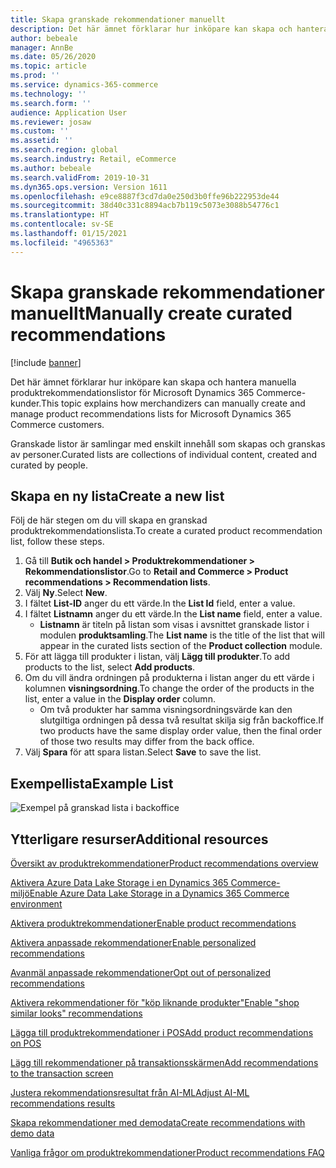```yaml
---
title: Skapa granskade rekommendationer manuellt
description: Det här ämnet förklarar hur inköpare kan skapa och hantera manuella produktlistor för Microsoft Dynamics 365 Commerce-kunder.
author: bebeale
manager: AnnBe
ms.date: 05/26/2020
ms.topic: article
ms.prod: ''
ms.service: dynamics-365-commerce
ms.technology: ''
ms.search.form: ''
audience: Application User
ms.reviewer: josaw
ms.custom: ''
ms.assetid: ''
ms.search.region: global
ms.search.industry: Retail, eCommerce
ms.author: bebeale
ms.search.validFrom: 2019-10-31
ms.dyn365.ops.version: Version 1611
ms.openlocfilehash: e9ce8887f3cd7da0e250d3b0ffe96b222953de44
ms.sourcegitcommit: 38d40c331c8894acb7b119c5073e3088b54776c1
ms.translationtype: HT
ms.contentlocale: sv-SE
ms.lasthandoff: 01/15/2021
ms.locfileid: "4965363"
---
```

# <a name="manually-create-curated-recommendations"></a><span data-ttu-id="26b44-103">Skapa granskade rekommendationer manuellt</span><span class="sxs-lookup"><span data-stu-id="26b44-103">Manually create curated recommendations</span></span>

[!include [banner](includes/banner.md)]

<span data-ttu-id="26b44-104">Det här ämnet förklarar hur inköpare kan skapa och hantera manuella produktrekommendationslistor för Microsoft Dynamics 365 Commerce-kunder.</span><span class="sxs-lookup"><span data-stu-id="26b44-104">This topic explains how merchandizers can manually create and manage product recommendations lists for Microsoft Dynamics 365 Commerce customers.</span></span>

<span data-ttu-id="26b44-105">Granskade listor är samlingar med enskilt innehåll som skapas och granskas av personer.</span><span class="sxs-lookup"><span data-stu-id="26b44-105">Curated lists are collections of individual content, created and curated by people.</span></span>  

## <a name="create-a-new-list"></a><span data-ttu-id="26b44-106">Skapa en ny lista</span><span class="sxs-lookup"><span data-stu-id="26b44-106">Create a new list</span></span>

<span data-ttu-id="26b44-107">Följ de här stegen om du vill skapa en granskad produktrekommendationslista.</span><span class="sxs-lookup"><span data-stu-id="26b44-107">To create a curated product recommendation list, follow these steps.</span></span>

1. <span data-ttu-id="26b44-108">Gå till **Butik och handel &gt; Produktrekommendationer &gt; Rekommendationslistor**.</span><span class="sxs-lookup"><span data-stu-id="26b44-108">Go to **Retail and Commerce &gt; Product recommendations &gt; Recommendation lists**.</span></span>
1. <span data-ttu-id="26b44-109">Välj **Ny**.</span><span class="sxs-lookup"><span data-stu-id="26b44-109">Select **New**.</span></span>
1. <span data-ttu-id="26b44-110">I fältet **List-ID** anger du ett värde.</span><span class="sxs-lookup"><span data-stu-id="26b44-110">In the **List Id** field, enter a value.</span></span>
1. <span data-ttu-id="26b44-111">I fältet **Listnamn** anger du ett värde.</span><span class="sxs-lookup"><span data-stu-id="26b44-111">In the **List name** field, enter a value.</span></span>
    - <span data-ttu-id="26b44-112">**Listnamn** är titeln på listan som visas i avsnittet granskade listor i modulen **produktsamling**.</span><span class="sxs-lookup"><span data-stu-id="26b44-112">The **List name** is the title of the list that will appear in the curated lists section of the **Product collection** module.</span></span>
1. <span data-ttu-id="26b44-113">För att lägga till produkter i listan, välj **Lägg till produkter**.</span><span class="sxs-lookup"><span data-stu-id="26b44-113">To add products to the list, select **Add products**.</span></span>
1. <span data-ttu-id="26b44-114">Om du vill ändra ordningen på produkterna i listan anger du ett värde i kolumnen **visningsordning**.</span><span class="sxs-lookup"><span data-stu-id="26b44-114">To change the order of the products in the list, enter a value in the **Display order** column.</span></span>
    - <span data-ttu-id="26b44-115">Om två produkter har samma visningsordningsvärde kan den slutgiltiga ordningen på dessa två resultat skilja sig från backoffice.</span><span class="sxs-lookup"><span data-stu-id="26b44-115">If two products have the same display order value, then the final order of those two results may differ from the back office.</span></span>
1. <span data-ttu-id="26b44-116">Välj **Spara** för att spara listan.</span><span class="sxs-lookup"><span data-stu-id="26b44-116">Select **Save** to save the list.</span></span>

## <a name="example-list"></a><span data-ttu-id="26b44-117">Exempellista</span><span class="sxs-lookup"><span data-stu-id="26b44-117">Example List</span></span>

![Exempel på granskad lista i backoffice](./media/examplecuratedrecolist.png)

## <a name="additional-resources"></a><span data-ttu-id="26b44-119">Ytterligare resurser</span><span class="sxs-lookup"><span data-stu-id="26b44-119">Additional resources</span></span>

[<span data-ttu-id="26b44-120">Översikt av produktrekommendationer</span><span class="sxs-lookup"><span data-stu-id="26b44-120">Product recommendations overview</span></span>](product-recommendations.md)

[<span data-ttu-id="26b44-121">Aktivera Azure Data Lake Storage i en Dynamics 365 Commerce-miljö</span><span class="sxs-lookup"><span data-stu-id="26b44-121">Enable Azure Data Lake Storage in a Dynamics 365 Commerce environment</span></span>](enable-adls-environment.md)

[<span data-ttu-id="26b44-122">Aktivera produktrekommendationer</span><span class="sxs-lookup"><span data-stu-id="26b44-122">Enable product recommendations</span></span>](enable-product-recommendations.md)

[<span data-ttu-id="26b44-123">Aktivera anpassade rekommendationer</span><span class="sxs-lookup"><span data-stu-id="26b44-123">Enable personalized recommendations</span></span>](personalized-recommendations.md)

[<span data-ttu-id="26b44-124">Avanmäl anpassade rekommendationer</span><span class="sxs-lookup"><span data-stu-id="26b44-124">Opt out of personalized recommendations</span></span>](personalization-gdpr.md)

[<span data-ttu-id="26b44-125">Aktivera rekommendationer för "köp liknande produkter"</span><span class="sxs-lookup"><span data-stu-id="26b44-125">Enable "shop similar looks" recommendations</span></span>](shop-similar-looks.md)

[<span data-ttu-id="26b44-126">Lägga till produktrekommendationer i POS</span><span class="sxs-lookup"><span data-stu-id="26b44-126">Add product recommendations on POS</span></span>](product.md)

[<span data-ttu-id="26b44-127">Lägg till rekommendationer på transaktionsskärmen</span><span class="sxs-lookup"><span data-stu-id="26b44-127">Add recommendations to the transaction screen</span></span>](add-recommendations-control-pos-screen.md)

[<span data-ttu-id="26b44-128">Justera rekommendationsresultat från AI-ML</span><span class="sxs-lookup"><span data-stu-id="26b44-128">Adjust AI-ML recommendations results</span></span>](modify-product-recommendation-results.md)

[<span data-ttu-id="26b44-129">Skapa rekommendationer med demodata</span><span class="sxs-lookup"><span data-stu-id="26b44-129">Create recommendations with demo data</span></span>](product-recommendations-demo-data.md)

[<span data-ttu-id="26b44-130">Vanliga frågor om produktrekommendationer</span><span class="sxs-lookup"><span data-stu-id="26b44-130">Product recommendations FAQ</span></span>](faq-recommendations.md)
